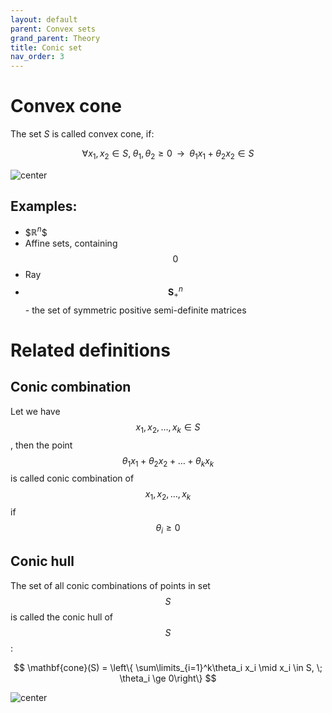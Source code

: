 ```yaml
---
layout: default
parent: Convex sets
grand_parent: Theory
title: Conic set
nav_order: 3
---
```


# Convex cone
The set $S$ is called convex cone, if:

$$
\forall x_1, x_2 \in S, \; \theta_1, \theta_2 \ge 0 \;\; \rightarrow \;\; \theta_1 x_1 + \theta_2 x_2 \in S
$$

![center](../convex_cone.svg)

## Examples:
* \$$\mathbb{R}^n$$
* Affine sets, containing $$0$$
* Ray
* $$\mathbf{S}^n_+$$ - the set of symmetric positive semi-definite matrices

# Related definitions
## Conic combination
Let we have $$x_1, x_2, \ldots, x_k \in S$$, then the point $$\theta_1 x_1 + \theta_2 x_2 + \ldots + \theta_k x_k$$ is called conic combination of $$x_1, x_2, \ldots, x_k$$ if $$\theta_i \ge 0$$

## Conic hull
The set of all conic combinations of points in set $$S$$ is called the conic hull of $$S$$:

$$
\mathbf{cone}(S) = \left\{ \sum\limits_{i=1}^k\theta_i x_i \mid x_i \in S, \; \theta_i \ge 0\right\}
$$

![center](../conic_hull.svg)
